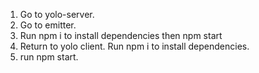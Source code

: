 1. Go to yolo-server.
2. Go to emitter.
3. Run npm i to install dependencies then npm start
4. Return to yolo client. Run npm i to install dependencies.
5. run npm start.
